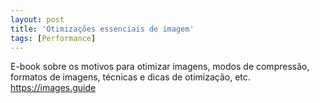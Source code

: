 ```yaml
---
layout: post
title: 'Otimizações essenciais de imagem'
tags: [Performance]
---
```


E-book sobre os motivos para otimizar imagens, modos de compressão, formatos de imagens, técnicas e dicas de otimização, etc.<br>
<https://images.guide>
